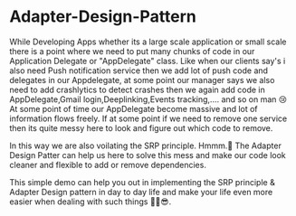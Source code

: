 # Adapter-Design-Pattern

While Developing Apps whether its a large scale application or small scale there is a point where we need to put many chunks of code in our Application Delegate or "AppDelegate" class.
Like when our clients say's i also need Push notification service then we add lot of push code and delegates in our Appdelegate, at some point our manager says we also need to add crashlytics to detect crashes then we again add code in AppDelegate,Gmail login,Deeplinking,Events tracking,.... and so on man 😢
At some point of time our AppDelegate become massive and lot of information flows freely. If at some point if we need to remove one service then its quite messy here to look and figure out which code to remove.

In this way we are also voilating the SRP principle. Hmmm.🧐
The Adapter Design Patter can help us here to solve this mess and make our code look cleaner and flexible to add or remove dependencies.

This simple demo can help you out in implementing the SRP principle & Adapter Design pattern in day to day life and make your life even more easier when dealing with such things ✌🏼😎.


